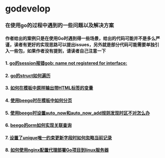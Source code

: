 # godevelop
### 在使用go的过程中遇到的一些问题以及解决方案
#### 作者给出的案例只是在使用Go时遇到得一些场景，给出的代码可能并不是多么严谨，读者有更好的实现思路可以提出issues，另外就是部分代码可能需要单独引入一些包，如果作者没有提到，请读者自己注意一下
#### 1. [go的session报错gob: name not registered for interface:](https://github.com/youeryuango/godevelop/blob/master/session%E7%9A%84gob:name.not.registered%E9%97%AE%E9%A2%98.md)
#### 2. [go的struct如何遍历](https://github.com/youeryuango/godevelop/blob/master/%E5%A6%82%E4%BD%95%E9%81%8D%E5%8E%86%E4%B8%80%E4%B8%AA%E7%BB%93%E6%9E%84%E4%BD%93.md)
#### 3. [如何在模板中原样输出带HTML标签的变量](https://github.com/youeryuango/godevelop/blob/master/%E5%A6%82%E4%BD%95%E5%9C%A8%E6%A8%A1%E6%9D%BF%E4%B8%AD%E5%8E%9F%E6%A0%B7%E8%BE%93%E5%87%BA%E5%B8%A6HTML%E6%A0%87%E7%AD%BE%E7%9A%84%E5%8F%98%E9%87%8F.md)
#### 4. [使用beego时在模板中如何分页](https://github.com/youeryuango/godevelop/blob/master/%E4%BD%BF%E7%94%A8beego%E6%97%B6%E5%9C%A8%E6%A8%A1%E6%9D%BF%E4%B8%AD%E5%A6%82%E4%BD%95%E5%88%86%E9%A1%B5.md)
#### 5. [使用beego时设置auto_now和auto_now_add规则发现时区不对怎么办](https://github.com/youeryuango/godevelop/blob/master/%E4%BD%BF%E7%94%A8beego%E6%97%B6%E8%AE%BE%E7%BD%AEauto_now%E5%92%8Cauto_now_add%E8%A7%84%E5%88%99%E5%8F%91%E7%8E%B0%E6%97%B6%E5%8C%BA%E4%B8%8D%E5%AF%B9%E6%80%8E%E4%B9%88%E5%8A%9E.md)
#### 6. [beego的orm如何实现关联查询](https://github.com/youeryuango/godevelop/blob/master/beego%E7%9A%84orm%E5%A6%82%E4%BD%95%E5%AE%9E%E7%8E%B0%E5%85%B3%E8%81%94%E6%9F%A5%E8%AF%A2.md)
#### 7. [设置了unique唯一约束更新字段时如何忽略当前记录](https://github.com/youeryuango/godevelop/blob/master/%E8%AE%BE%E7%BD%AE%E4%BA%86unique%E5%94%AF%E4%B8%80%E7%BA%A6%E6%9D%9F%E6%9B%B4%E6%96%B0%E5%AD%97%E6%AE%B5%E6%97%B6%E5%A6%82%E4%BD%95%E5%BF%BD%E7%95%A5%E5%BD%93%E5%89%8D%E8%AE%B0%E5%BD%95.md)
#### 8. [如何使用nginx配置代理部署Go项目到linux服务器](https://github.com/youeryuango/godevelop/blob/master/%E5%A6%82%E4%BD%95%E4%BD%BF%E7%94%A8nginx%E9%85%8D%E7%BD%AE%E4%BB%A3%E7%90%86%E9%83%A8%E7%BD%B2Go%E9%A1%B9%E7%9B%AE%E5%88%B0linux%E6%9C%8D%E5%8A%A1%E5%99%A8.md)
